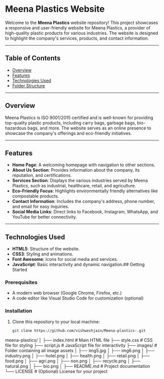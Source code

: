 # Meena Plastics Website

Welcome to the **Meena Plastics** website repository! This project showcases a responsive and user-friendly website for Meena Plastics, a provider of high-quality plastic products for various industries. The website is designed to highlight the company's services, products, and contact information.

---

## Table of Contents

- [Overview](#overview)
- [Features](#features)
- [Technologies Used](#technologies-used)
- [Folder Structure](#folder-structure)

---

## Overview

Meena Plastics is ISO 9001/2015 certified and is well-known for providing top-quality plastic products, including carry bags, garbage bags, bio-hazardous bags, and more. The website serves as an online presence to showcase the company's offerings and eco-friendly initiatives.

---

## Features

- **Home Page**: A welcoming homepage with navigation to other sections.
- **About Us Section**: Provides information about the company, its reputation, and certifications.
- **Services Section**: Displays the various industries served by Meena Plastics, such as industrial, healthcare, retail, and agriculture.
- **Eco-Friendly Focus**: Highlights environmentally friendly alternatives like compostable products.
- **Contact Information**: Includes the company's address, phone number, and email for easy inquiries.
- **Social Media Links**: Direct links to Facebook, Instagram, WhatsApp, and YouTube for better connectivity.

---

## Technologies Used

- **HTML5**: Structure of the website.
- **CSS3**: Styling and animations.
- **Font Awesome**: Icons for social media and services.
- **JavaScript**: Basic interactivity and dynamic navigation.## Getting Started

### Prerequisites

- A modern web browser (Google Chrome, Firefox, etc.)
- A code editor like Visual Studio Code for customization (optional)

### Installation

1. Clone this repository to your local machine:
   ```bash
   git clone https://github.com/vishweshjain/Meena-plastics-.git
   
meena-plastics/
│
├── index.html        # Main HTML file
├── style.css         # CSS file for styling
├── script.js         # JavaScript file for interactivity
├── images/           # Folder containing all image assets
│   ├── img5.jpg
│   ├── img6.png
│   ├── industry.png
│   ├── hotel.png
│   ├── health.png
│   ├── retail.png
│   ├── food.png
│   ├── agri.png
│   ├── non.png
│   ├── recycle.png
│   ├── natural.png
│   ├── bio.png
│
├── README.md         # Project documentation
└── LICENSE           # (Optional) License for your project

